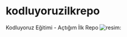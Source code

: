 # kodluyoruzilkrepo
Kodluyoruz Eğitimi - Açtığım İlk Repo
![resim]("C:\Users\DİLARA\Desktop\dory.jpg"):